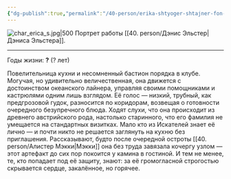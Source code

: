 ```yaml
---
{"dg-publish":true,"permalink":"/40-person/erika-shtyoger-shtajner-fon-shtajnshtetten/","tags":["личность/клуб"]}
---
```



![char_erica_s.jpg|500](/img/user/char_erica_s.jpg)
Портрет работы [[40. person/Дэнис Эльстер\|Дэниса Эльстера]].
***

Годы жизни: **?** (? лет)

Повелительница кухни и несомненный бастион порядка в клубе. Могучая, но удивительно величественная, она движется с достоинством океанского лайнера, управляя своими помощниками и кастрюлями одним лишь взглядом. Её голос — низкий, трубный, как предгрозовой гудок, разносится по коридорам, возвещая о готовности очередного безупречного блюда. Ходят слухи, что она происходит из древнего австрийского рода, настолько старинного, что его фамилия не умещается на стандартных визитках. 
Мало кто из Искателей знает её лично — и почти никто не решается заглянуть на кухню без приглашения. Рассказывают, будто после очередной остроты [[40. person/Алистер Мэкки\|Мэкки]] она без труда завязала кочергу узлом — этот артефакт до сих пор покоится у камина в гостиной.  И тем не менее, те, кто попадает под её защиту, знают: за её громогласной строгостью скрывается сердце, закалённое, но горячее. 
